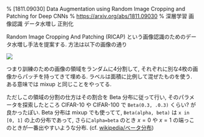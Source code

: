 % [1811.09030] Data Augmentation using Random Image Cropping and Patching for Deep CNNs
% https://arxiv.org/abs/1811.09030
% 深層学習 画像認識 データ水増し 正則化

Random Image Cropping And Patching (RICAP) という画像認識のためのデータ水増し手法を提案する.
方法は以下の画像の通り

![](https://i.imgur.com/KK7JDkD.png)

つまり訓練のための画像の領域をランダムに4分割して, それぞれに別な4枚の画像からパッチを持ってきて埋める.
ラベルは面積に比例して混ぜたものを使う.
ある意味では mixup と同じことをやってる.

ただしこの領域の分割の仕方はその割合を Beta 分布に従って行い,
そのパラメータを探索したところ CIFAR-10 や CIFAR-100 で `Beta(0.3, .0.3)` くらい? が良かったぽい.
Beta 分布は mixup でも使ってて, `Beta(alpha, beta)` は `x in [0, 1]` の上の分布であって,
さらに`alpha=beta` のとき $x=0$ や $x=1$ の端っこのときが一番出やすいような分布.
(cf. [wikipedia/ベータ分布](https://ja.wikipedia.org/wiki/%E3%83%99%E3%83%BC%E3%82%BF%E5%88%86%E5%B8%83))
